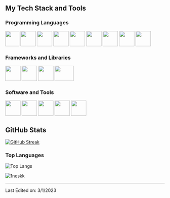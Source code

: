 <!-- <h1 align="center">
Hi 👋, I'm Gabriel

  
  <h2 align="center">
    
[![Typing SVG](https://readme-typing-svg.herokuapp.com?font=Manrope&weight=600&pause=1000&center=true&vCenter=true&width=435&lines=Welcome+to+my+GitHub+profile!;I'm+a+computer+science+student!;I'm+always+expanding+my+tech+stack!)](https://git.io/typing-svg) -->


<!-- [## Contribution Snake 
![snake gif](https://github.com/null3000/null3000/blob/output/github-contribution-grid-snake.svg)](url) -->

## My Tech Stack and Tools

### Programming Languages

<p>
  

<img width ='44px' height ='48px' src="https://user-images.githubusercontent.com/113075816/229296458-933c6249-e7ae-4246-ac7d-b97044ea8a8e.png"/>
<img width ='48px' src="https://cdn.cdnlogo.com/logos/c/27/c.svg"/>
<img width ='48px' src="https://github.com/1neskk/1neskk/assets/113075816/f1b7f735-fef6-4285-b869-70a37000b9e7"/>
<img width ='48px' src="https://user-images.githubusercontent.com/113075816/222309413-7b484809-5133-4987-81c6-e49a446a9241.png"/>
<img width ='48px' src="https://user-images.githubusercontent.com/76852813/172720095-d75caaaa-c8b8-497e-a1bf-54720da5f9ed.svg"/>
<img width ='48px' src="https://user-images.githubusercontent.com/113075816/222309317-5658f482-a85c-4b92-9191-d96626483ccf.png"/>
<img width ='48px' src ='https://raw.githubusercontent.com/rahulbanerjee26/githubAboutMeGenerator/main/icons/html.svg'> </a>
<img width ='48px' src ='https://raw.githubusercontent.com/rahulbanerjee26/githubAboutMeGenerator/main/icons/css.svg'> </a>
<img width ='48px' src="https://user-images.githubusercontent.com/76852813/172720089-5ce0ea22-01c9-4444-8e70-a81501452b13.svg"/>




 ### Frameworks and Libraries

<p>
<img width ='48px' src="https://user-images.githubusercontent.com/113075816/222308651-311347f3-c59c-4293-b9b6-28d79ffa0be4.png"/>
<img width ='48px' src="https://user-images.githubusercontent.com/113075816/222307233-3eab3210-6b04-4f45-bf12-8ba5b7519672.png"/>
<img width ='48px' src="https://user-images.githubusercontent.com/113075816/222307077-3fb243f7-693a-4f2a-bf81-d25c3135faae.png"/>
<img width ='60px' height ='48px' src="https://res.cloudinary.com/practicaldev/image/fetch/s--_2L8a8d_--/c_limit%2Cf_auto%2Cfl_progressive%2Cq_auto%2Cw_880/https://i.imgur.com/klqhvdA.png"/>


### Software and Tools

<p>
           
<img width ='48px' src="https://github.com/1neskk/1neskk/assets/113075816/c66dc2bc-0edb-4b10-8fcc-596c2c827823"/>
<img width ='48px' src="https://github.com/1neskk/1neskk/assets/113075816/c6da82d5-a86a-449a-8757-af7191f6564e"/>
<img width ='48px' src="https://user-images.githubusercontent.com/113075816/222308536-edb83973-50ab-42df-b2ab-1491d48a2904.png"/>
<img width ='48px' src="https://user-images.githubusercontent.com/76852813/172722742-4c84455a-830a-4f69-8dcd-ac9437e52251.svg"/>
<img width ='48px' src="https://user-images.githubusercontent.com/76852813/172722126-2495793f-c4f3-43cc-bfb2-14e1d6f4d3a2.svg"/>







	
## GitHub Stats


<!--|                                                                     My Stats                                                                     |-->

<!-- | ![My Github Graph](https://activity-graph.herokuapp.com/graph?username=1neskk&theme=react-dark&hide_border=true&area=true) | -->
<!--   ![1neskk's GitHub stats](https://github-readme-stats.vercel.app/api?username=1neskk&theme=algolia)             -->
[![GitHub Streak](https://github-readme-streak-stats.herokuapp.com?user=1neskk&theme=dark&hide_border=true&border_radius=10)](https://git.io/streak-stats)
<!--| ![My GitHub Streak](https://github-readme-streak-stats.herokuapp.com/?user=1neskk&theme=algolia)                    | -->
    

### Top Languages   
![Top Langs](https://github-readme-stats.vercel.app/api/top-langs/?username=1neskk&layout=compact&theme=dark) 
	
	
<p align="left"> <img src="https://komarev.com/ghpvc/?username=1neskk&label=Profile%20views&color=0e75b6&style=flat" alt="1neskk" /> </p> 

<!-- Some icons courtesy of [icons8](https://icons8.com/) -->

------
Last Edited on: 3/1/2023
